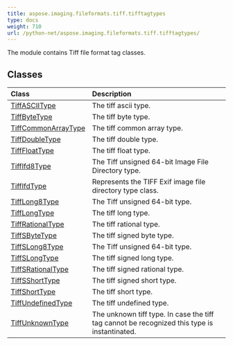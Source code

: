 ```yaml
---
title: aspose.imaging.fileformats.tiff.tifftagtypes
type: docs
weight: 710
url: /python-net/aspose.imaging.fileformats.tiff.tifftagtypes/
---
```



The module contains Tiff file format tag classes.

## **Classes**
| **Class** | **Description** |
| :- | :- |
| [TiffASCIIType](/imaging/python-net/aspose.imaging.fileformats.tiff.tifftagtypes/tiffasciitype/) | The tiff ascii type. |
| [TiffByteType](/imaging/python-net/aspose.imaging.fileformats.tiff.tifftagtypes/tiffbytetype/) | The tiff byte type. |
| [TiffCommonArrayType](/imaging/python-net/aspose.imaging.fileformats.tiff.tifftagtypes/tiffcommonarraytype/) | The tiff common array type. |
| [TiffDoubleType](/imaging/python-net/aspose.imaging.fileformats.tiff.tifftagtypes/tiffdoubletype/) | The tiff double type. |
| [TiffFloatType](/imaging/python-net/aspose.imaging.fileformats.tiff.tifftagtypes/tifffloattype/) | The tiff float type. |
| [TiffIfd8Type](/imaging/python-net/aspose.imaging.fileformats.tiff.tifftagtypes/tiffifd8type/) | The Tiff unsigned 64-bit Image File Directory type. |
| [TiffIfdType](/imaging/python-net/aspose.imaging.fileformats.tiff.tifftagtypes/tiffifdtype/) | Represents the TIFF Exif image file directory type class. |
| [TiffLong8Type](/imaging/python-net/aspose.imaging.fileformats.tiff.tifftagtypes/tifflong8type/) | The Tiff unsigned 64-bit type. |
| [TiffLongType](/imaging/python-net/aspose.imaging.fileformats.tiff.tifftagtypes/tifflongtype/) | The tiff long type. |
| [TiffRationalType](/imaging/python-net/aspose.imaging.fileformats.tiff.tifftagtypes/tiffrationaltype/) | The tiff rational type. |
| [TiffSByteType](/imaging/python-net/aspose.imaging.fileformats.tiff.tifftagtypes/tiffsbytetype/) | The tiff signed byte type. |
| [TiffSLong8Type](/imaging/python-net/aspose.imaging.fileformats.tiff.tifftagtypes/tiffslong8type/) | The Tiff unsigned 64-bit type. |
| [TiffSLongType](/imaging/python-net/aspose.imaging.fileformats.tiff.tifftagtypes/tiffslongtype/) | The tiff signed long type. |
| [TiffSRationalType](/imaging/python-net/aspose.imaging.fileformats.tiff.tifftagtypes/tiffsrationaltype/) | The tiff signed rational type. |
| [TiffSShortType](/imaging/python-net/aspose.imaging.fileformats.tiff.tifftagtypes/tiffsshorttype/) | The tiff signed short type. |
| [TiffShortType](/imaging/python-net/aspose.imaging.fileformats.tiff.tifftagtypes/tiffshorttype/) | The tiff short type. |
| [TiffUndefinedType](/imaging/python-net/aspose.imaging.fileformats.tiff.tifftagtypes/tiffundefinedtype/) | The tiff undefined type. |
| [TiffUnknownType](/imaging/python-net/aspose.imaging.fileformats.tiff.tifftagtypes/tiffunknowntype/) | The unknown tiff type. In case the tiff tag cannot be recognized this type is instantinated. |
